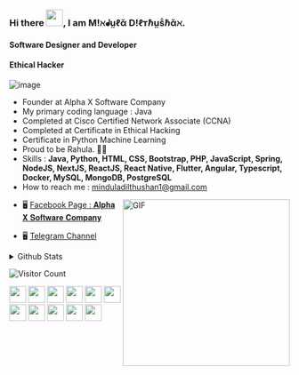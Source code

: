 <!--
**Mindula-Dilthushan/Mindula-Dilthushan** is a ✨ _special_ ✨ repository because its `README.md` (this file) appears on your GitHub profile.

Here are some ideas to get you started:

- 🔭 I’m currently working on ...
- 🌱 I’m currently learning ...
- 👯 I’m looking to collaborate on ...
- 🤔 I’m looking for help with ...
- 💬 Ask me about ...
- 📫 How to reach me: ...
- 😄 Pronouns: ...
- ⚡ Fun fact: ...
-->


### Hi there <img src="https://github.com/Mindula-Dilthushan/Mindula-Dilthushan/blob/master/asserts/hi.gif" width="30px">, I am M!ℵᖱṳℓᾰ D!ℓтℏṳṧℏᾰℵ.
#### Software Designer and Developer 
#### Ethical Hacker 


![image](https://github.com/Mindula-Dilthushan/Mindula-Dilthushan/blob/master/asserts/15.jpg)


- Founder at Alpha X Software Company
- My primary coding language : Java
- Completed at Cisco Certified Network Associate (CCNA)
- Completed at Certificate in Ethical Hacking
- Certificate in Python Machine Learning
- Proud to be Rahula. 💙🧡
- Skills : **Java, Python, HTML, CSS, Bootstrap, PHP, JavaScript, Spring, NodeJS, NextJS, ReactJS, React Native, Flutter, Angular, Typescript, Docker, MySQL, MongoDB, PostgreSQL**
- How to reach me : minduladilthushan1@gmail.com

<img align="right" alt="GIF" src="https://github.com/Mindula-Dilthushan/Mindula-Dilthushan/blob/master/asserts/image.gif?raw=true" width="300" height="300" />

- 🖥 [Facebook Page : 𝐀𝐥𝐩𝐡𝐚 𝐗 𝐒𝐨𝐟𝐭𝐰𝐚𝐫𝐞 𝐂𝐨𝐦𝐩𝐚𝐧𝐲](https://www.facebook.com/minduladilthushan/?ref=pages_you_manage)

- 🖥 [Telegram Channel](https://t.me/alphaxcompany)

<details>
<summary> Github Stats</summary>

<p align="left"> <img src="https://github-readme-stats.vercel.app/api?username=Mindula-Dilthushan&show_icons=true&theme=gotham" alt="Mindula-Dilthushan | Stats" />
<p align="left"> <img src="https://github-readme-stats.vercel.app/api/top-langs/?username=Mindula-Dilthushan&langs_count=5&theme=gotham" alt="Mindula-Dilthushan | My GitHub Language Stats" />

![](https://github-profile-summary-cards.vercel.app/api/cards/profile-details?username=Mindula-Dilthushan&theme=monokai)

![](https://github-profile-summary-cards.vercel.app/api/cards/stats?username=Mindula-Dilthushan&theme=monokai)

</details>


![Visitor Count](https://profile-counter.glitch.me/{Mindula-Dilthushan}/count.svg)


[<img height="30" src = "https://img.shields.io/badge/linkedin-blue.svg?&style=for-the-badge&logo=linkedin&logoColor=white" />][LinkedIn]
[<img height="30" src = "https://img.shields.io/badge/Youtube-EA2027.svg?&style=for-the-badge&logo=Youtube&logoColor=white">][Youtube] 
[<img height="30" src = "https://img.shields.io/badge/Facebook-0652DD.svg?&style=for-the-badge&logo=facebook&logoColor=white">][Facebook]
[<img height="30" src = "https://img.shields.io/badge/Whatsapp-%27ae60.svg?&style=for-the-badge&logo=WhatsApp&logoColor=white">][WhatsApp]
[<img height="30" src = "https://img.shields.io/badge/twitter-1e90ff.svg?&style=for-the-badge&logo=twitter&logoColor=white">][Twitter]
[<img height="30" src = "https://img.shields.io/badge/instragram-ef5777.svg?&style=for-the-badge&logo=instagram&logoColor=white">][Instragram]
[<img height="30" src = "https://img.shields.io/badge/tumblr-7158e2.svg?&style=for-the-badge&logo=tumblr&logoColor=white">][Tumblr]
[<img height="30" src = "https://img.shields.io/badge/reddit-fa8231.svg?&style=for-the-badge&logo=reddit&logoColor=white">][Reddit]
[<img height="30" src = "https://img.shields.io/badge/telegram-2d98da.svg?&style=for-the-badge&logo=telegram&logoColor=white">][Telegram]
[<img height="30" src = "https://img.shields.io/badge/Dribbble-ef5777.svg?&style=for-the-badge&logo=Dribble&logoColor=white">][Dribble]
[<img height="30" src = "https://img.shields.io/badge/DEV%20Community-2f3640.svg?&style=for-the-badge&logo=Dev_Community&logoColor=white">][Dev_Community]






[linkedin]: https://www.linkedin.com/in/mindula-dilthushan-081a11185/
[Youtube]: https://www.youtube.com/channel/UCJL3S9dlNvlSi_QhBTCUiRQ?disable_polymer=true
[Facebook]: https://www.facebook.com/minduladilthushan.manamperi
[WhatsApp]: https://wa.me/0741900680
[Twitter]: https://twitter.com/MindulaDilthus8
[Instragram]: https://www.instagram.com/mindula_dilthushan/
[Tumblr]:https://www.tumblr.com/dashboard
[Reddit]:https://www.reddit.com/user/Loose_Essay9560
[Telegram]:https://t.me/alphaxcompany
[Dribble]:https://dribbble.com/minduladilthushan
[Dev_Community]:https://dev.to/minduladilthushan




